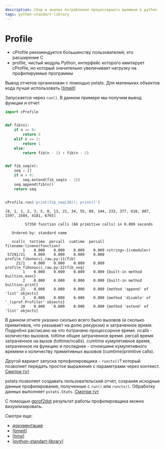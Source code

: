 ```yaml
---
description: Cбор и анализ потребления процессорного времени в python
tags: python-standart-library
---
```

# Profile

- cProfile рекомендуется большинству пользователей; это расширение C
- profile, чистый модуль Python, интерфейс которого имитирует cProfile, но который значительно увеличивает нагрузку на профилируемые программы

Вывод отчетов организован с помощью pstats. Для маленьких объектов кода лучше использовать [[timeit]]

Запускается через `run()`. В данном примере мы получим вывод функции и отчет

```python
import cProfile


def fib(n):
    if n == 0:
        return 0
    elif n == 1:
        return 1
    else:
        return fib(n - 1) + fib(n - 2)


def fib_seq(n):
    seq = []
    if n > 0:
        seq.extend(fib_seq(n - 1))
    seq.append(fib(n))
    return seq


cProfile.run('print(fib_seq(20)); print()')
```

```shell
[0, 1, 1, 2, 3, 5, 8, 13, 21, 34, 55, 89, 144, 233, 377, 610, 987, 1597, 2584, 4181, 6765]

         57358 function calls (68 primitive calls) in 0.009 seconds

   Ordered by: standard name

   ncalls  tottime  percall  cumtime  percall filename:lineno(function)
        1    0.000    0.000    0.009    0.009 <string>:1(<module>)
 57291/21    0.009    0.000    0.009    0.000 profile_fibonacci_raw.py:11(fib)
     21/1    0.000    0.000    0.009    0.009 profile_fibonacci_raw.py:22(fib_seq)
        1    0.000    0.000    0.009    0.009 {built-in method builtins.exec}
        2    0.000    0.000    0.000    0.000 {built-in method builtins.print}
       21    0.000    0.000    0.000    0.000 {method 'append' of 'list' objects}
        1    0.000    0.000    0.000    0.000 {method 'disable' of '_lsprof.Profiler' objects}
       20    0.000    0.000    0.000    0.000 {method 'extend' of 'list' objects}
```

В данном отчете указано сколько всего было вызовов (и сколько примитивов, что указывает на долю рекурсии) и затраченное время. Подробно расписано на что потрачено процессорное время. ncalls  - количество вызовов. tottime общее затраченное время. percall время затраченное на вызов (tottime/ncalls). cumtime кумулятивное время, затраченное на функцию и последнее - отноешине кумулятивного времени к количеству примитивных вызовов (cumtime/primitive calls).

Другой вариант запуска прпофилировщика - `runctx()`? который позволяет передать простое выражение  с параметрами через контекст. [Смотри тут](https://docs.python.org/3/library/profile.html#profile.runctx)

pstats позволяет создавать пользовательский отчет, сохраняя исходные данные профилирования, полученные с `run()` или `runctx()`. Обработку данных выполняет `pstats.Stats`. [Смотри тут](https://docs.python.org/3/library/profile.html#the-stats-class)

С помощью [gprof2dot](https://github.com/jrfonseca/gprof2dot) результат работы профилировщика можно визуализировать.

Смотри еще:

- [документация](https://docs.python.org/3/library/profile.html)
- [[timeit]]
- [[time]]
- [[python-standart-library]]

[//begin]: # "Autogenerated link references for markdown compatibility"
[timeit]: timeit "Timeit"
[timeit]: timeit "Timeit"
[time]: time "Time"
[python-standart-library]: ../lists/python-standart-library "Стандартная библиотека python и полезные ресурсы"
[//end]: # "Autogenerated link references"